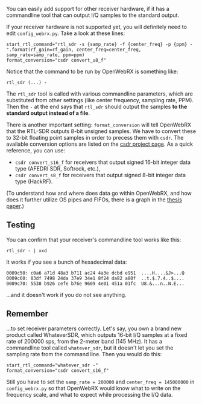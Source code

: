 You can easily add support for other receiver hardware, if it has a commandline tool that can output I/Q samples to the standard output.

If your receiver hardware is not supported yet, you will definitely need to edit `config_webrx.py`. Take a look at these lines:

    start_rtl_command="rtl_sdr -s {samp_rate} -f {center_freq} -p {ppm} -".format(rf_gain=rf_gain, center_freq=center_freq, samp_rate=samp_rate, ppm=ppm)
    format_conversion="csdr convert_u8_f"

Notice that the command to be run by OpenWebRX is something like:

    rtl_sdr (...) -

The `rtl_sdr` tool is called with various commandline parameters, which are substituted from other settings (like center frequency, sampling rate, PPM). Then the `-` at the end says that `rtl_sdr` should output the samples **to the standard output instead of a file**.

There is another important setting: `format_conversion` will tell OpenWebRX that the RTL-SDR outputs 8-bit unsigned samples. We have to convert these to 32-bit floating point samples in order to precess them with `csdr`. The available conversion options are listed on the [csdr project page](https://github.com/simonyiszk/csdr#data-types). As a quick reference, you can use:

* `csdr convert_s16_f` for receivers that output signed 16-bit integer data type (AFEDRI SDR, Softrock, etc.),
* `csdr convert_s8_f` for receivers that output signed 8-bit integer data type (HackRF).

(To understand how and where does data go within OpenWebRX, and how does it further utilize OS pipes and FIFOs, there is a graph in the [thesis paper](http://openwebrx.org/bsc-thesis.pdf#page=29).)

## Testing

You can confirm that your receiver's commandline tool works like this:

    rtl_sdr - | xxd

It works if you see a bunch of hexadecimal data:

```
0009c50: c0a6 a71d 48a3 b711 ac24 4a3e dcbd e951  ....H....$J>...Q
0009c60: 83df 7498 24da 37e9 34e1 8f24 da82 a80f  ..t.$.7.4..$....
0009c70: 5538 b926 cefe b76e 9609 4e01 451a 01fc  U8.&...n..N.E...
```
...and it doesn't work if you do not see anything.

## Remember

...to set receiver parameters correctly. Let's say, you own a brand new product called WhateverSDR, which outputs 16-bit I/Q samples at a fixed rate of 200000 sps, from the 2-meter band (145 MHz). It has a commandline tool called `whatever_sdr`, but it doesn't let you set the sampling rate from the command line. Then you would do this:

    start_rtl_command="whatever_sdr -"
    format_conversion="csdr convert_s16_f"

Still you have to set the `samp_rate = 200000` and `center_freq = 145000000` in `config_webrx.py` so that OpenWebRX would know what to write on the frequency scale, and what to expect while processing the I/Q data.
